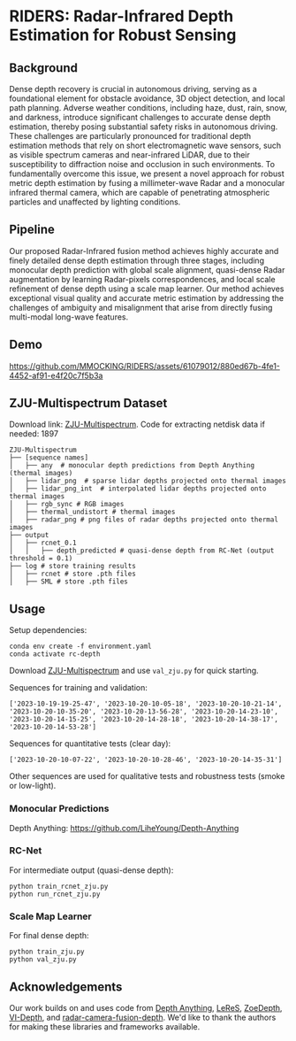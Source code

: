 # RIDERS: Radar-Infrared Depth Estimation for Robust Sensing

## Background
Dense depth recovery is crucial in autonomous driving, serving as a foundational element for obstacle avoidance, 3D object detection, and local path planning. Adverse weather conditions, including haze, dust, rain, snow, and darkness, introduce significant challenges to accurate dense depth estimation, thereby posing substantial safety risks in autonomous driving. These challenges are particularly pronounced for traditional depth estimation methods that rely on short electromagnetic wave sensors, such as visible spectrum cameras and near-infrared LiDAR, due to their susceptibility to diffraction noise and occlusion in such environments.
To fundamentally overcome this issue, we present a novel approach for robust metric depth estimation by fusing a millimeter-wave Radar and a monocular infrared thermal camera, which are capable of penetrating atmospheric particles and unaffected by lighting conditions.
## Pipeline
Our proposed Radar-Infrared fusion method achieves highly accurate and finely detailed dense depth estimation through three stages, including monocular depth prediction with global scale alignment, quasi-dense Radar augmentation by learning Radar-pixels correspondences, and local scale refinement of dense depth using a scale map learner. Our method achieves exceptional visual quality and accurate metric estimation by addressing the challenges of ambiguity and misalignment that arise from directly fusing multi-modal long-wave features. 
## Demo
https://github.com/MMOCKING/RIDERS/assets/61079012/880ed67b-4fe1-4452-af91-e4f20c7f5b3a
## ZJU-Multispectrum Dataset
Download link: [ZJU-Multispectrum](https://pan.baidu.com/s/1TGPGjX8XtQf1CyKMqU2v_w?pwd=1897).
Code for extracting netdisk data if needed: 1897

```
ZJU-Multispectrum
├── [sequence names]
│   ├── any  # monocular depth predictions from Depth Anything (thermal images)
│   ├── lidar_png  # sparse lidar depths projected onto thermal images
│   ├── lidar_png_int  # interpolated lidar depths projected onto thermal images
│   ├── rgb_sync # RGB images
│   ├── thermal_undistort # thermal images
│   ├── radar_png # png files of radar depths projected onto thermal images
├── output
│   ├── rcnet_0.1
│   │   ├── depth_predicted # quasi-dense depth from RC-Net (output threshold = 0.1)
├── log # store training results
│   ├── rcnet # store .pth files
│   ├── SML # store .pth files
```


## Usage

Setup dependencies:

```
conda env create -f environment.yaml
conda activate rc-depth
```

Download [ZJU-Multispectrum](https://pan.baidu.com/s/1TGPGjX8XtQf1CyKMqU2v_w?pwd=1897) 
and use `val_zju.py` for quick starting.

Sequences for training and validation: 
```
['2023-10-19-19-25-47', '2023-10-20-10-05-18', '2023-10-20-10-21-14',
'2023-10-20-10-35-20', '2023-10-20-13-56-28', '2023-10-20-14-23-10', 
'2023-10-20-14-15-25', '2023-10-20-14-28-18', '2023-10-20-14-38-17', 
'2023-10-20-14-53-28']
```

Sequences for quantitative tests (clear day): 
```
['2023-10-20-10-07-22', '2023-10-20-10-28-46', '2023-10-20-14-35-31']
```

Other sequences are used for qualitative tests and robustness tests (smoke or low-light).


### Monocular Predictions
Depth Anything: https://github.com/LiheYoung/Depth-Anything

### RC-Net
For intermediate output (quasi-dense depth):

```
python train_rcnet_zju.py
python run_rcnet_zju.py
```

### Scale Map Learner
For final dense depth:

```
python train_zju.py
python val_zju.py
```

## Acknowledgements

Our work builds on and uses code from [Depth Anything](https://github.com/LiheYoung/Depth-Anything), 
[LeReS](https://github.com/aim-uofa/AdelaiDepth),
[ZoeDepth](https://github.com/isl-org/ZoeDepth),
[VI-Depth](https://github.com/isl-org/VI-Depth), 
and [radar-camera-fusion-depth](https://github.com/nesl/radar-camera-fusion-depth). 
We'd like to thank the authors for making these libraries and frameworks available.

